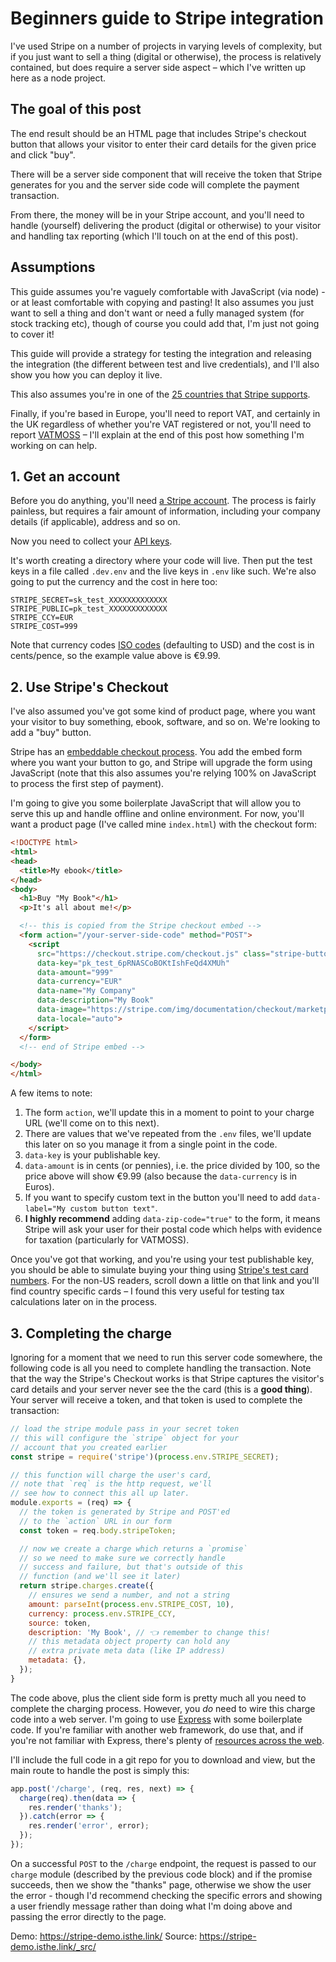 # Beginners guide to Stripe integration

I've used Stripe on a number of projects in varying levels of complexity, but if you just want to sell a thing (digital or otherwise), the process is relatively contained, but does require a server side aspect – which I've written up here as a node project.

<!--more-->

## The goal of this post

The end result should be an HTML page that includes Stripe's checkout button that allows your visitor to enter their card details for the given price and click "buy".

There will be a server side component that will receive the token that Stripe generates for you and the server side code will complete the payment transaction.

From there, the money will be in your Stripe account, and you'll need to handle (yourself) delivering the product (digital or otherwise) to your visitor and handling tax reporting (which I'll touch on at the end of this post).

## Assumptions

This guide assumes you're vaguely comfortable with JavaScript (via node) - or at least comfortable with copying and pasting! It also assumes you just want to sell a thing and don't want or need a fully managed system (for stock tracking etc), though of course you could add that, I'm just not going to cover it!

This guide will provide a strategy for testing the integration and releasing the integration (the different between test and live credentials), and I'll also show you how you can deploy it live.

This also assumes you're in one of the [25 countries that Stripe supports](https://stripe.com/global).

Finally, if you're based in Europe, you'll need to report VAT, and certainly in the UK regardless of whether you're VAT registered or not, you'll need to report [VATMOSS](https://www.freeagent.com/glossary/vat-moss/) – I'll explain at the end of this post how something I'm working on can help.

## 1. Get an account

Before you do anything, you'll need [a Stripe account](https://dashboard.stripe.com/register). The process is fairly painless, but requires a fair amount of information, including your company details (if applicable), address and so on.

Now you need to collect your [API keys](https://dashboard.stripe.com/account/apikeys).

It's worth creating a directory where your code will live. Then put the test keys in a file called `.dev.env` and the live keys in `.env` like such. We're also going to put the currency and the cost in here too:

```nohighlight
STRIPE_SECRET=sk_test_XXXXXXXXXXXXX
STRIPE_PUBLIC=pk_test_XXXXXXXXXXXXX
STRIPE_CCY=EUR
STRIPE_COST=999
```

Note that currency codes [ISO codes](https://support.stripe.com/questions/which-currencies-does-stripe-support#supportedcurrencies) (defaulting to USD) and the cost is in cents/pence, so the example value above is €9.99.

## 2. Use Stripe's Checkout

I've also assumed you've got some kind of product page, where you want your visitor to buy something, ebook, software, and so on. We're looking to add a "buy" button.

Stripe has an [embeddable checkout process](https://stripe.com/docs/checkout/tutorial#embedding). You add the embed form where you want your button to go, and Stripe will upgrade the form using JavaScript (note that this also assumes you're relying 100% on JavaScript to process the first step of payment).

I'm going to give you some boilerplate JavaScript that will allow you to serve this up and handle offline and online environment. For now, you'll want a product page (I've called mine `index.html`) with the checkout form:

```html
<!DOCTYPE html>
<html>
<head>
  <title>My ebook</title>
</head>
<body>
  <h1>Buy "My Book"</h1>
  <p>It's all about me!</p>

  <!-- this is copied from the Stripe checkout embed -->
  <form action="/your-server-side-code" method="POST">
    <script
      src="https://checkout.stripe.com/checkout.js" class="stripe-button"
      data-key="pk_test_6pRNASCoBOKtIshFeQd4XMUh"
      data-amount="999"
      data-currency="EUR"
      data-name="My Company"
      data-description="My Book"
      data-image="https://stripe.com/img/documentation/checkout/marketplace.png"
      data-locale="auto">
    </script>
  </form>
  <!-- end of Stripe embed -->

</body>
</html>
```

A few items to note:

1. The form `action`, we'll update this in a moment to point to your charge URL (we'll come on to this next).
2. There are values that we've repeated from the `.env` files, we'll update this later on so you manage it from a single point in the code.
3. `data-key` is your publishable key.
4. `data-amount` is in cents (or pennies), i.e. the price divided by 100, so the price above will show €9.99 (also because the `data-currency` is in Euros).
5. If you want to specify custom text in the button you'll need to add `data-label="My custom button text"`.
6. **I highly recommend** adding `data-zip-code="true"` to the form, it means Stripe will ask your user for their postal code which helps with evidence for taxation (particularly for VATMOSS).

Once you've got that working, and you're using your test publishable key, you should be able to simulate buying your thing using [Stripe's test card numbers](https://stripe.com/docs/testing#cards). For the non-US readers, scroll down a little on that link and you'll find country specific cards – I found this very useful for testing tax calculations later on in the process.

## 3. Completing the charge

Ignoring for a moment that we need to run this server code somewhere, the following code is all you need to complete handling the transaction. Note that the way the Stripe's Checkout works is that Stripe captures the visitor's card details and your server never see the the card (this is a **good thing**). Your server will receive a token, and that token is used to complete the transaction:

```js
// load the stripe module pass in your secret token
// this will configure the `stripe` object for your
// account that you created earlier
const stripe = require('stripe')(process.env.STRIPE_SECRET);

// this function will charge the user's card,
// note that `req` is the http request, we'll
// see how to connect this all up later.
module.exports = (req) => {
  // the token is generated by Stripe and POST'ed
  // to the `action` URL in our form
  const token = req.body.stripeToken;

  // now we create a charge which returns a `promise`
  // so we need to make sure we correctly handle
  // success and failure, but that's outside of this
  // function (and we'll see it later)
  return stripe.charges.create({
    // ensures we send a number, and not a string
    amount: parseInt(process.env.STRIPE_COST, 10),
    currency: process.env.STRIPE_CCY,
    source: token,
    description: 'My Book', // 👈 remember to change this!
    // this metadata object property can hold any
    // extra private meta data (like IP address)
    metadata: {},
  });
}
```

The code above, plus the client side form is pretty much all you need to complete the charging process. However, you *do* need to wire this charge code into a web server. I'm going to use [Express](http://expressjs.com/) with some boilerplate code. If you're familiar with another web framework, do use that, and if you're not familiar with Express, there's plenty of [resources across the web](http://expressjs.com/en/resources/books-blogs.html).

I'll include the full code in a git repo for you to download and view, but the main route to handle the post is simply this:

```js
app.post('/charge', (req, res, next) => {
  charge(req).then(data => {
    res.render('thanks');
  }).catch(error => {
    res.render('error', error);
  });
});
```

On a successful `POST` to the `/charge` endpoint, the request is passed to our `charge` module (described by the previous code block) and if the promise succeeds, then we show the "thanks" page, otherwise we show the user the error - though I'd recommend checking the specific errors and showing a user friendly message rather than doing what I'm doing above and passing the error directly to the page.

Demo: https://stripe-demo.isthe.link/
Source: https://stripe-demo.isthe.link/_src/
